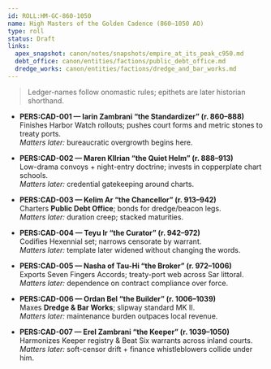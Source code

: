 ```yaml
---
id: ROLL:HM-GC-860-1050
name: High Masters of the Golden Cadence (860–1050 AO)
type: roll
status: Draft
links:
  apex_snapshot: canon/notes/snapshots/empire_at_its_peak_c950.md
  debt_office: canon/entities/factions/public_debt_office.md
  dredge_works: canon/entities/factions/dredge_and_bar_works.md
---
```


> Ledger-names follow onomastic rules; epithets are later historian shorthand.

- **PERS:CAD-001 — Iarin Zambrani “the Standardizer” (r. 860–888)**  
  Finishes Harbor Watch rollouts; pushes court forms and metric stones to treaty ports.  
  *Matters later:* bureaucratic overgrowth begins here.

- **PERS:CAD-002 — Maren Kllrian “the Quiet Helm” (r. 888–913)**  
  Low-drama convoys + night-entry doctrine; invests in copperplate chart schools.  
  *Matters later:* credential gatekeeping around charts.

- **PERS:CAD-003 — Kelim Ar “the Chancellor” (r. 913–942)**  
  Charters **Public Debt Office**; bonds for dredge/beacon legs.  
  *Matters later:* duration creep; stacked maturities.

- **PERS:CAD-004 — Teyu Ir “the Curator” (r. 942–972)**  
  Codifies Hexennial set; narrows censorate by warrant.  
  *Matters later:* template later widened without changing the words.

- **PERS:CAD-005 — Nasha of Tau-Hi “the Broker” (r. 972–1006)**  
  Exports Seven Fingers Accords; treaty-port web across Sar littoral.  
  *Matters later:* dependence on contract compliance over force.

- **PERS:CAD-006 — Ordan Bel “the Builder” (r. 1006–1039)**  
  Maxes **Dredge & Bar Works**; slipway standard MK II.  
  *Matters later:* maintenance burden outpaces local revenue.

- **PERS:CAD-007 — Erel Zambrani “the Keeper” (r. 1039–1050)**  
  Harmonizes Keeper registry & Beat Six warrants across inland courts.  
  *Matters later:* soft-censor drift + finance whistleblowers collide under him.
